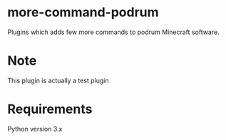 # more-command-podrum
Plugins which adds few more commands to podrum Minecraft software.
# Note
This plugin is actually a test plugin
# Requirements
Python version 3.x

